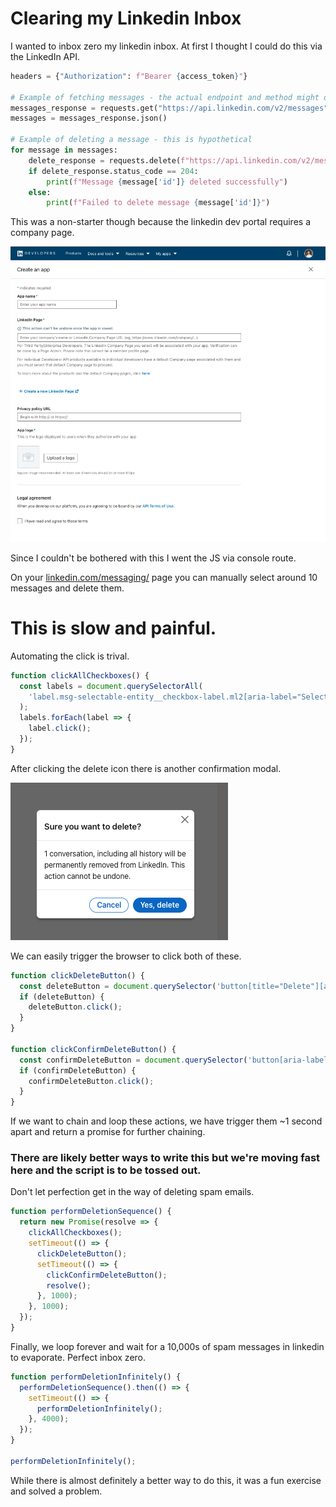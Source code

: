 Clearing my Linkedin Inbox
===

I wanted to inbox zero my linkedin inbox. At first I thought I could do this via the LinkedIn API.

```python
headers = {"Authorization": f"Bearer {access_token}"}

# Example of fetching messages - the actual endpoint and method might differ
messages_response = requests.get("https://api.linkedin.com/v2/messages", headers=headers)
messages = messages_response.json()

# Example of deleting a message - this is hypothetical
for message in messages:
    delete_response = requests.delete(f"https://api.linkedin.com/v2/messages/{message['id']}", headers=headers)
    if delete_response.status_code == 204:
        print(f"Message {message['id']} deleted successfully")
    else:
        print(f"Failed to delete message {message['id']}")
```

This was a non-starter though because the linkedin dev portal requires a company page.

![](./linkedin-dev-portal.png)

Since I couldn't be bothered with this I went the JS via console route.

On your [linkedin.com/messaging/](https://www.linkedin.com/messaging/thread/new/) page you can manually select around 10
messages and delete them.

# This is slow and painful.

Automating the click is trival.

```javascript
function clickAllCheckboxes() {
  const labels = document.querySelectorAll(
    'label.msg-selectable-entity__checkbox-label.ml2[aria-label="Select conversation"]'
  );
  labels.forEach(label => {
    label.click();
  });
}
```

After clicking the delete icon there is another confirmation modal.

![](./linkedin-confirm-modal.png)

We can easily trigger the browser to click both of these.

```javascript
function clickDeleteButton() {
  const deleteButton = document.querySelector('button[title="Delete"][aria-label="Delete"]');
  if (deleteButton) {
    deleteButton.click();
  }
}

function clickConfirmDeleteButton() {
  const confirmDeleteButton = document.querySelector('button[aria-label="Yes, delete selected conversations"]');
  if (confirmDeleteButton) {
    confirmDeleteButton.click();
  }
}
```

If we want to chain and loop these actions, we have trigger them ~1 second apart and return a promise for further
chaining.


### There are likely better ways to write this but we're moving fast here and the script is to be tossed out.

Don't let perfection get in the way of deleting spam emails.

```javascript
function performDeletionSequence() {
  return new Promise(resolve => {
    clickAllCheckboxes();
    setTimeout(() => {
      clickDeleteButton();
      setTimeout(() => {
        clickConfirmDeleteButton();
        resolve();
      }, 1000);
    }, 1000);
  });
}
```

Finally, we loop forever and wait for a 10,000s of spam messages in linkedin to evaporate. Perfect inbox zero.

```javascript
function performDeletionInfinitely() {
  performDeletionSequence().then(() => {
    setTimeout(() => {
      performDeletionInfinitely();
    }, 4000);
  });
}

performDeletionInfinitely();
```

While there is almost definitely a better way to do this, it was a fun exercise and solved a problem.
